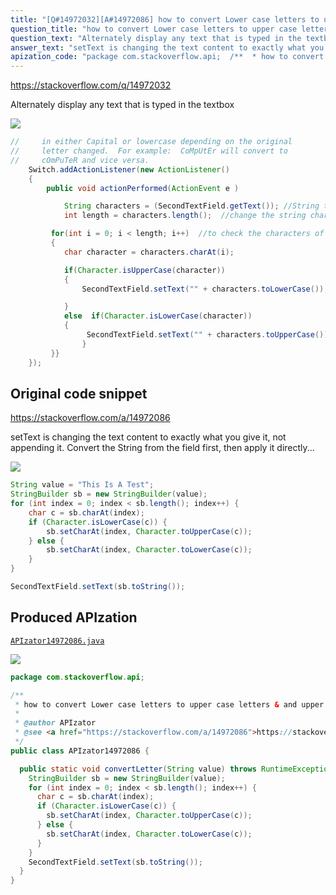 ```yaml
---
title: "[Q#14972032][A#14972086] how to convert Lower case letters to upper case letters & and upper case letters to lower case letters"
question_title: "how to convert Lower case letters to upper case letters & and upper case letters to lower case letters"
question_text: "Alternately display any text that is typed in the textbox"
answer_text: "setText is changing the text content to exactly what you give it, not appending it. Convert the String from the field first, then apply it directly..."
apization_code: "package com.stackoverflow.api;  /**  * how to convert Lower case letters to upper case letters & and upper case letters to lower case letters  *  * @author APIzator  * @see <a href=\"https://stackoverflow.com/a/14972086\">https://stackoverflow.com/a/14972086</a>  */ public class APIzator14972086 {    public static void convertLetter(String value) throws RuntimeException {     StringBuilder sb = new StringBuilder(value);     for (int index = 0; index < sb.length(); index++) {       char c = sb.charAt(index);       if (Character.isLowerCase(c)) {         sb.setCharAt(index, Character.toUpperCase(c));       } else {         sb.setCharAt(index, Character.toLowerCase(c));       }     }     SecondTextField.setText(sb.toString());   } }"
---
```


https://stackoverflow.com/q/14972032

Alternately display any text that is typed in the textbox


<div class="code-logo"><img src="/stackoverflow.png" /></div>

```java
//     in either Capital or lowercase depending on the original
//     letter changed.  For example:  CoMpUtEr will convert to
//     cOmPuTeR and vice versa.
    Switch.addActionListener(new ActionListener()
    {
        public void actionPerformed(ActionEvent e )

            String characters = (SecondTextField.getText()); //String to read the user input
            int length = characters.length();  //change the string characters to length

         for(int i = 0; i < length; i++)  //to check the characters of string..
         {             
            char character = characters.charAt(i);          

            if(Character.isUpperCase(character)) 
            {
                SecondTextField.setText("" + characters.toLowerCase());

            }
            else  if(Character.isLowerCase(character))
            {
                 SecondTextField.setText("" + characters.toUpperCase()); //problem is here, how can i track the character which i already change above, means lowerCase**
                }               
         }}     
    });
```


## Original code snippet

https://stackoverflow.com/a/14972086

setText is changing the text content to exactly what you give it, not appending it.
Convert the String from the field first, then apply it directly...

<div class="code-logo"><img src="/stackoverflow.png" /></div>

```java
String value = "This Is A Test";
StringBuilder sb = new StringBuilder(value);
for (int index = 0; index < sb.length(); index++) {
    char c = sb.charAt(index);
    if (Character.isLowerCase(c)) {
        sb.setCharAt(index, Character.toUpperCase(c));
    } else {
        sb.setCharAt(index, Character.toLowerCase(c));
    }
}

SecondTextField.setText(sb.toString());
```

## Produced APIzation

[`APIzator14972086.java`](https://github.com/pasqualesalza/apization-temp-data/raw/master/search/APIzator14972086.java)

<div class="code-logo"><img src="/apizator.png" /></div>

```java
package com.stackoverflow.api;

/**
 * how to convert Lower case letters to upper case letters & and upper case letters to lower case letters
 *
 * @author APIzator
 * @see <a href="https://stackoverflow.com/a/14972086">https://stackoverflow.com/a/14972086</a>
 */
public class APIzator14972086 {

  public static void convertLetter(String value) throws RuntimeException {
    StringBuilder sb = new StringBuilder(value);
    for (int index = 0; index < sb.length(); index++) {
      char c = sb.charAt(index);
      if (Character.isLowerCase(c)) {
        sb.setCharAt(index, Character.toUpperCase(c));
      } else {
        sb.setCharAt(index, Character.toLowerCase(c));
      }
    }
    SecondTextField.setText(sb.toString());
  }
}

```